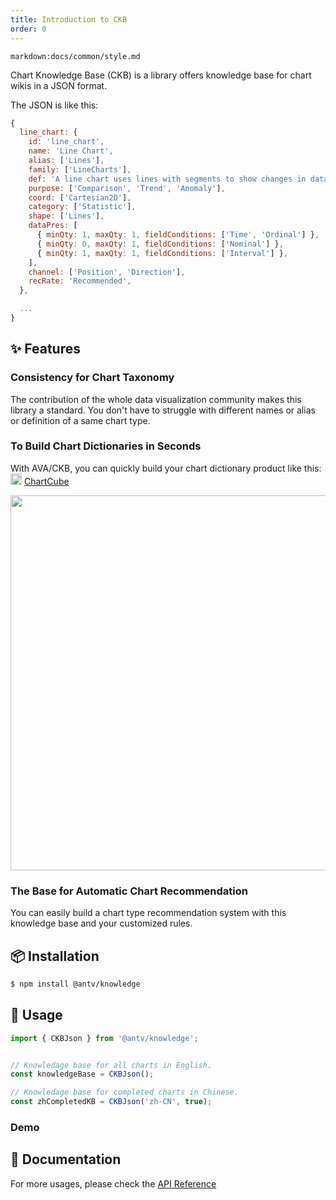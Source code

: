 ```yaml
---
title: Introduction to CKB
order: 0
---
```


`markdown:docs/common/style.md`




Chart Knowledge Base (CKB) is a library offers knowledge base for chart wikis in a JSON format. 

The JSON is like this:

```js
{
  line_chart: {
    id: 'line_chart',
    name: 'Line Chart',
    alias: ['Lines'],
    family: ['LineCharts'],
    def: 'A line chart uses lines with segments to show changes in data in a ordinal dimension.',
    purpose: ['Comparison', 'Trend', 'Anomaly'],
    coord: ['Cartesian2D'],
    category: ['Statistic'],
    shape: ['Lines'],
    dataPres: [
      { minQty: 1, maxQty: 1, fieldConditions: ['Time', 'Ordinal'] },
      { minQty: 0, maxQty: 1, fieldConditions: ['Nominal'] },
      { minQty: 1, maxQty: 1, fieldConditions: ['Interval'] },
    ],
    channel: ['Position', 'Direction'],
    recRate: 'Recommended',
  },

  ...
}
```

## ✨ Features

### Consistency for Chart Taxonomy

The contribution of the whole data visualization community makes this library a standard. You don't have to struggle with different names or alias or definition of a same chart type.

### To Build Chart Dictionaries in Seconds

With AVA/CKB, you can quickly build your chart dictionary product like this: <img src="https://gw.alipayobjects.com/zos/antfincdn/1yMwFkBvyV/chartcube-logo-cube.svg" width="18"> [ChartCube](https://chartcube.alipay.com/guide)

<div align="center">
<img src="https://gw.alipayobjects.com/zos/antfincdn/%24lJREleYKL/Screen%252520Shot%2525202020-02-14%252520at%2525206.41.07%252520PM.png" width="600" />
</div>

### The Base for Automatic Chart Recommendation

You can easily build a chart type recommendation system with this knowledge base and your customized rules.

## 📦 Installation

```bash
$ npm install @antv/knowledge
```

## 🔨 Usage

```js
import { CKBJson } from '@antv/knowledge';


// Knowledage base for all charts in English.
const knowledgeBase = CKBJson();

// Knowledage base for completed charts in Chinese.
const zhCompletedKB = CKBJson('zh-CN', true);
```
### Demo

<playground path="ckb/CKBJson/demo/chartdic.jsx"></playground>

## 📖 Documentation

For more usages, please check the [API Reference](https://ava.antv.vision/en/docs/api/ckb/intro)



